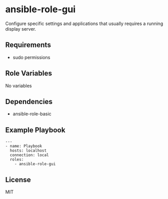 ansible-role-gui
=========

Configure specific settings and applications that usually requires a running display server.

Requirements
------------

- sudo permissions

Role Variables
--------------

No variables

Dependencies
------------

- ansible-role-basic

Example Playbook
----------------

```
---
- name: Playbook
  hosts: localhost
  connection: local
  roles:
    - ansible-role-gui
```

License
-------

MIT
